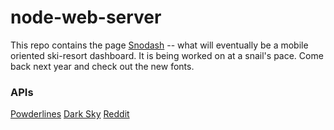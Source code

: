 # node-web-server

This repo contains the page [Snodash](http://hiefield.io/) -- what will eventually be a mobile oriented ski-resort dashboard.
It is being worked on at a snail's pace. Come back next year and check out the new fonts.

### APIs
[Powderlines](http://powderlin.es/api.html)
[Dark Sky](https://darksky.net/dev)
[Reddit](https://www.reddit.com/dev/api/)
